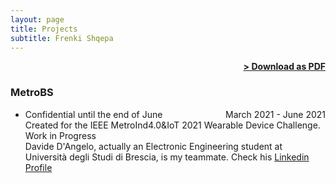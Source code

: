 ```yaml
---
layout: page
title: Projects
subtitle: Frenki Shqepa
---
```


<span style="float: right; "><a href="{{ '/assets/resume.pdf' | prepend: site.baseurl }}"><strong>> Download as PDF</strong></a> </span>
<br>

### MetroBS
- Confidential until the end of June <span style="float: right; ">March 2021 - June 2021</span>  
Created for the IEEE MetroInd4.0&IoT 2021 Wearable Device Challenge.  
Work in Progress
<br/>Davide D'Angelo, actually an Electronic Engineering student at Università degli Studi di Brescia, is my teammate. Check his [Linkedin Profile](https://www.linkedin.com/in/davide-d-angelo-147447115/)
 

